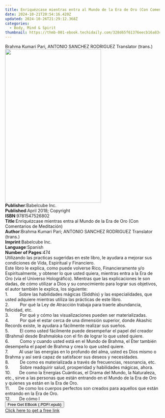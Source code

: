 ```yaml
---
title: Enriquézcase mientras entra al Mundo de la Era de Oro (Con Comentarios de Meditación) | Free Book
date: 2024-10-21T20:54:16.420Z
updated: 2024-10-26T21:29:12.368Z
categories:
  - Body, Mind & Spirit
thumbnail: https://thmb-001-ebook.techidaily.com/328d65f61376eecb16a83c51cda9a9ad6c9f1b8e1357f66e2648cce0c550e621.jpg
---
```

<main id="book-container">
  <div class="flex flex-col">
    <div class="book-brief flex-1 py-6 px-4 sm:p-6 md:py-10 md:px-8">
      <!-- brief-->
      <div class="book-brief-main">
        Brahma Kumari Pari, ANTONIO SANCHEZ RODRIGUEZ Translator (trans.)
      </div>
    </div>
    <div
      class="book-meta-info flex-1 grid gap-4 col-start-1 col-end-3 row-start-1 sm:mb-6 sm:grid-cols-4 lg:gap-6 lg:col-start-2 lg:row-end-6 lg:row-span-6 lg:mb-0"
    >
      <div
        class="book-meta-info-left place-content-center mt-4 p-4 text-sm leading-6 col-start-2 col-span-2 dark:text-slate-400"
      >
        <img
          class="w-full h-500 object-cover rounded-lg sm:h-255 sm:col-span-2 lg:col-span-full"
          src="https://img-001-ebook.techidaily.com/11a1c645efdcc50c0e224705bd3b3b7ac67c13ac7e84372b30e52b8ca0c52124.jpg"
          alt=""
          width="312"
          height="500"
        />
      </div>
      <div
        class="book-meta-info-right mt-2 col-start-1 row-start-2 col-span-3 self-center"
      >
        <!-- meta data  -->
        <div class="flex flex-col px-4 md:px-8">
          <div class="flex-1">
            <strong>Publisher</strong>:<span class="px-2">Babelcube Inc.</span>
          </div>
          <div class="flex-1">
            <strong>Published</strong>:<span class="px-2"
              >April 2018; Copyright</span
            >
          </div>
          <div class="flex-1">
            <strong>ISBN</strong>:<span class="px-2">9781547526802</span>
          </div>
          <div class="flex-1">
            <strong>Title</strong>:<span class="px-2"
              >Enriquézcase mientras entra al Mundo de la Era de Oro (Con
              Comentarios de Meditación)</span
            >
          </div>
          <div class="flex-1">
            <strong>Author</strong>:<span class="px-2"
              >Brahma Kumari Pari; ANTONIO SANCHEZ RODRIGUEZ Translator
              (trans.)</span
            >
          </div>
          <div class="flex-1">
            <strong>Imprint</strong>:<span class="px-2">Babelcube Inc.</span>
          </div>
          <div class="flex-1">
            <strong>Language</strong>:<span class="px-2">Spanish</span>
          </div>
          <div class="flex-1">
            <strong>Number of Pages</strong>:<span class="px-2">474</span>
          </div>
        </div>
      </div>
    </div>
    <div class="book-description flex-1 py-6 px-4 sm:p-6 md:py-10 md:px-8">
      <div class="book-description-main">
        <div accordion-content="" id="description">
          Utilizando las practicas sugeridas en este libro, le ayudara a mejorar
          sus condiciones de Vida, Espiritual y Financiero.<br />Este libro le
          explica, como puede volverse Rico, Financieramente y/o
          Espiritualmente, y obtener lo que usted quiera, mientras entra a la
          Era de Oro (vía el Universo Holográfico). Mientras que las
          explicaciones le son dadas, de cómo utilizar a Dios y su conocimiento
          para lograr sus objetivos, el autor también le explica, los
          siguiente:<br />1.&nbsp;&nbsp;&nbsp;&nbsp;&nbsp;&nbsp;&nbsp;&nbsp;
          Sobre las habilidades mágicas (Siddhis) y las especialidades, que
          usted adquiere mientras utiliza las prácticas de este libro.<br />2.&nbsp;&nbsp;&nbsp;&nbsp;&nbsp;&nbsp;&nbsp;&nbsp;
          Por qué la Ley de Atracción trabaja para traerle abundancia,
          felicidad, etc.<br />3.&nbsp;&nbsp;&nbsp;&nbsp;&nbsp;&nbsp;&nbsp;&nbsp;
          Por qué y cómo las visualizaciones pueden ser materializadas.<br />4.&nbsp;&nbsp;&nbsp;&nbsp;&nbsp;&nbsp;&nbsp;&nbsp;
          Por qué el estar cerca de una dimensión superior, donde Akashic
          Records existe, le ayudara a fácilmente realizar sus sueños.<br />5.&nbsp;&nbsp;&nbsp;&nbsp;&nbsp;&nbsp;&nbsp;&nbsp;
          El como usted fácilmente puede desempeñar el papel del creador
          (Brahma) desde Brahmaloka con el fin de lograr lo que usted quiere.<br />6.&nbsp;&nbsp;&nbsp;&nbsp;&nbsp;&nbsp;&nbsp;&nbsp;
          Como y cuando usted está en el Mundo de Brahma, el Éter también
          desempeña el papel de Brahma y crea lo que usted quiere.<br />7.&nbsp;&nbsp;&nbsp;&nbsp;&nbsp;&nbsp;&nbsp;&nbsp;
          Al usar las energías en lo profundo del alma, usted es Dios mismo o
          Brahma y así será capaz de satisfacer sus deseos y necesidades.<br />8.&nbsp;&nbsp;&nbsp;&nbsp;&nbsp;&nbsp;&nbsp;&nbsp;
          De como es materializada a través de frecuencias, resonancia, etc.<br />9.&nbsp;&nbsp;&nbsp;&nbsp;&nbsp;&nbsp;&nbsp;&nbsp;
          Sobre readquirir salud, prosperidad y habilidades mágicas, ahora.<br />10.&nbsp;&nbsp;&nbsp;&nbsp;&nbsp;&nbsp;
          De como la Energías Cuánticas, el Drama del Mundo, la Naturaleza,
          etc., sirve a las personas que están entrando en el Mundo de la Era de
          Oro y quienes ya están en la Era de Oro.<br />11.&nbsp;&nbsp;&nbsp;&nbsp;&nbsp;&nbsp;
          De como los cuerpos perfectos son creados para aquellos que están
          entrando en la Era de Oro.<br />12.&nbsp;&nbsp;&nbsp;&nbsp;&nbsp;&nbsp;
          De cómo l
        </div>
        <div class="accordion-fader"></div>
      </div>
    </div>
    <div class="book-excerpts flex-1 py-6 px-4 sm:p-6 md:py-10 md:px-8"></div>
    <div
      class="book-about-author flex-1 py-6 px-4 sm:p-6 md:py-10 md:px-8"
    ></div>
    <div class="book-free-get flex-1 py-6 px-4 sm:p-6 md:py-10 md:px-8">
      <button
        id="btn-free-get"
        class="bg-blue-500 hover:bg-blue-700 text-white font-bold py-2 px-4 rounded"
      >
        Free Get EBook (.PDF/.epub)
      </button>
      <div id="countdown-display" class="px-2 text-lg mt-2"></div>
      <a
        id="free-link"
        class="hidden bg-blue-500 hover:bg-blue-700 text-white font-bold py-2 px-4 rounded"
        href="https://www.ebooks.com/en-us/book/96182300/enriqu-zcase-mientras-entra-al-mundo-de-la-era-de-oro-con-comentarios-de-meditaci-n/brahma-kumari-pari/"
        target="_blank"
        >Click here to get a free link</a
      >
    </div>
    <script>
      let countdownTime = 0;
      let countdownInterval = null;
      document
        .getElementById('btn-free-get')
        .addEventListener('click', startCountdown);
      function startCountdown() {
        countdownTime = new Date().getTime() + 60000 * 3;
        countdownInterval = setInterval(updateCountdown, 1000);
        document.getElementById('btn-free-get').disabled = true;
        document
          .getElementById('btn-free-get')
          .classList.add('bg-gray-500', 'cursor-not-allowed');
      }
      function updateCountdown() {
        let currentTime = new Date().getTime();
        let timeLeft = countdownTime - currentTime;
        let secondsLeft = Math.floor(timeLeft / 1000);
        document.getElementById('countdown-display').innerHTML =
          `Remaining time: ${secondsLeft} seconds.`;
        if (secondsLeft <= 0) {
          clearInterval(countdownInterval);
          document.getElementById('btn-free-get').classList.add('hidden');
          document.getElementById('free-link').classList.remove('hidden');
          document.getElementById('countdown-display').innerHTML = '';
        }
      }
    </script>
  </div>
</main>

<ins class="adsbygoogle"
      style="display:block"
      data-ad-client="ca-pub-7571918770474297"
      data-ad-slot="8358498916"
      data-ad-format="auto"
      data-full-width-responsive="true"></ins>
    